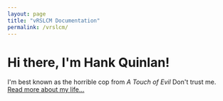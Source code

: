 ```yaml
---
layout: page
title: "vRSLCM Documentation"
permalink: /vrslcm/
---
```

<div class="blurb">
	<h1>Hi there, I'm Hank Quinlan!</h1>
	<p>I'm best known as the horrible cop from <em>A Touch of Evil</em> Don't trust me. <a href="/about">Read more about my life...</a></p>
</div><!-- /.blurb -->